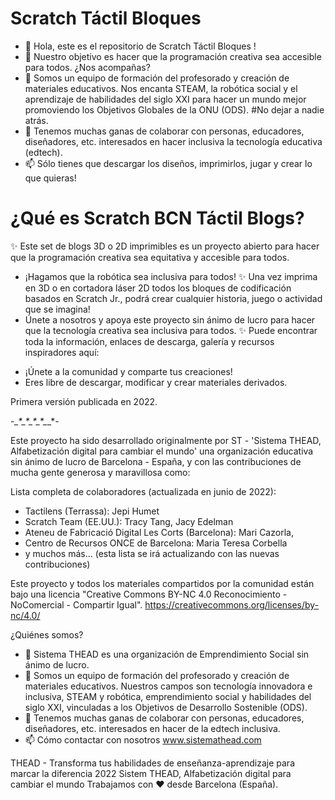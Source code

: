 # Scratch Táctil Bloques
- 👋 Hola, este es el repositorio de Scratch Táctil Bloques !
- 👀 Nuestro objetivo es hacer que la programación creativa sea accesible para todos. ¿Nos acompañas?
- 🌱 Somos un equipo de formación del profesorado y creación de materiales educativos. Nos encanta STEAM, la robótica social y el aprendizaje de habilidades del siglo XXI para hacer un mundo mejor promoviendo los Objetivos Globales de la ONU (ODS). #No dejar a nadie atrás.
- 💞️ Tenemos muchas ganas de colaborar con personas, educadores, diseñadores, etc. interesados en hacer inclusiva la tecnología educativa (edtech).
- 📫 Sólo tienes que descargar los diseños, imprimirlos, jugar y crear lo que quieras!

# ¿Qué es Scratch BCN Táctil Blogs?
✨ Este set de blogs 3D o 2D imprimibles es un proyecto abierto para hacer que la programación creativa sea equitativa y accesible para todos.
- ¡Hagamos que la robótica sea inclusiva para todos!
✨ Una vez imprima en 3D o en cortadora láser 2D todos los bloques de codificación basados en Scratch Jr., podrá crear cualquier historia, juego o actividad que se imagina!
- Únete a nosotros y apoya este proyecto sin ánimo de lucro para hacer que la tecnología creativa sea inclusiva para todos.
✨ Puede encontrar toda la información, enlaces de descarga, galería y recursos inspiradores aquí:
* ¡Únete a la comunidad y comparte tus creaciones!
* Eres libre de descargar, modificar y crear materiales derivados.

Primera versión publicada en 2022.



-*_*_*_*_*_*_*_*_*_*_*_*_*_*_*-

Este proyecto ha sido desarrollado originalmente por ST - 'Sistema THEAD, Alfabetización digital para cambiar el mundo' una organización educativa sin ánimo de lucro de Barcelona - España, y con las contribuciones de mucha gente generosa y maravillosa como:

Lista completa de colaboradores (actualizada en junio de 2022):
- Tactilens (Terrassa): Jepi Humet
- Scratch Team (EE.UU.): Tracy Tang, Jacy Edelman
- Ateneu de Fabricació Digital Les Corts (Barcelona): Mari Cazorla,
- Centro de Recursos ONCE de Barcelona: Maria Teresa Corbella
- y muchos más...
(esta lista se irá actualizando con las nuevas contribuciones)


Este proyecto y todos los materiales compartidos por la comunidad están bajo una licencia "Creative Commons BY-NC 4.0 Reconocimiento - NoComercial - Compartir Igual".
https://creativecommons.org/licenses/by-nc/4.0/


¿Quiénes somos?
- 👀 Sistema THEAD es una organización de Emprendimiento Social sin ánimo de lucro.
- 🌱 Somos un equipo de formación del profesorado y creación de materiales educativos. Nuestros campos son tecnología innovadora e inclusiva, STEAM y robótica, emprendimiento social y habilidades del siglo XXI, vinculadas a los Objetivos de Desarrollo Sostenible (ODS).
- 💞️ Tenemos muchas ganas de colaborar con personas, educadores, diseñadores, etc. interesados en hacer de la edtech inclusiva.
- 📫 Cómo contactar con nosotros www.sistemathead.com

THEAD - Transforma tus habilidades de enseñanza-aprendizaje para marcar la diferencia
2022 Sistem THEAD, Alfabetización digital para cambiar el mundo
Trabajamos con ❤ desde Barcelona (España).
